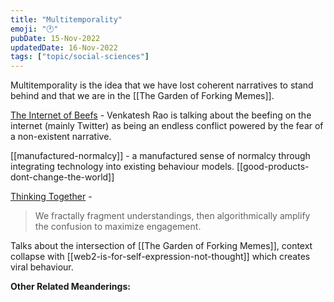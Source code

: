 ```yaml
---
title: "Multitemporality"
emoji: "🕐"
pubDate: 15-Nov-2022
updatedDate: 16-Nov-2022
tags: ["topic/social-sciences"]
---
```


Multitemporality is the idea that we have lost coherent narratives to stand behind and that we are in the [[The Garden of Forking Memes]].

[The Internet of Beefs](https://www.ribbonfarm.com/2020/01/16/the-internet-of-beefs/) - Venkatesh Rao is talking about the beefing on the internet (mainly Twitter) as being an endless conflict powered by the fear of a non-existent narrative.

[[manufactured-normalcy]] - a manufactured sense of normalcy through integrating technology into existing behaviour models. [[good-products-dont-change-the-world]]

[Thinking Together](https://subconscious.substack.com/p/thinking-together) - 

>We fractally fragment understandings, then algorithmically amplify the confusion to maximize engagement.

Talks about the intersection of [[The Garden of Forking Memes]], context collapse with [[web2-is-for-self-expression-not-thought]] which creates viral behaviour.

**Other Related Meanderings:**

